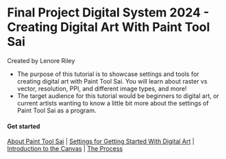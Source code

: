 # Final Project Digital System 2024 - Creating Digital Art With Paint Tool Sai
Created by Lenore Riley  
- The purpose of this tutorial is to showcase settings and tools for creating digital art with Paint Tool Sai. You will learn about raster vs vector, resolution, PPI, and different image types, and more!
- The target audience for this tutorial would be beginners to digital art, or current artists wanting to know a little bit more about the settings of Paint Tool Sai as a program.
#### Get started
[ About Paint Tool Sai](sai.md) | [Settings for Getting Started With Digital Art](settings.md) | [Introduction to the Canvas](introduction.md) | [The Process](process.md)
